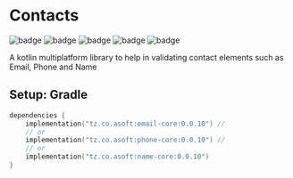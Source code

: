 # Contacts

![badge][badge-maven] ![badge][badge-mpp] ![badge][badge-android] ![badge][badge-js] ![badge][badge-jvm]

A kotlin multiplatform library to help in validating contact elements such as Email, Phone and Name

## Setup: Gradle

```kotlin
dependencies {
    implementation("tz.co.asoft:email-core:0.0.10") //
    // or
    implementation("tz.co.asoft:phone-core:0.0.10") //
    // or 
    implementation("tz.co.asoft:name-core:0.0.10")
}
```

[badge-maven]: https://img.shields.io/maven-central/v/tz.co.asoft/exepct-core/0.0.10?style=flat

[badge-mpp]: https://img.shields.io/badge/kotlin-multiplatform-blue?style=flat

[badge-android]: http://img.shields.io/badge/platform-android-brightgreen.svg?style=flat

[badge-js]: http://img.shields.io/badge/platform-js-yellow.svg?style=flat

[badge-jvm]: http://img.shields.io/badge/platform-jvm-orange.svg?style=flat
